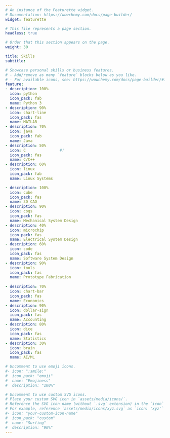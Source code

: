 ```yaml
---
# An instance of the Featurette widget.
# Documentation: https://wowchemy.com/docs/page-builder/
widget: featurette

# This file represents a page section.
headless: true

# Order that this section appears on the page.
weight: 30

title: Skills
subtitle:

# Showcase personal skills or business features.
# - Add/remove as many `feature` blocks below as you like.
# - For available icons, see: https://wowchemy.com/docs/page-builder/#icons
feature:
- description: 100%
  icon: python
  icon_pack: fab
  name: Python 3
- description: 90%
  icon: chart-line
  icon_pack: fas
  name: MATLAB
- description: 70%
  icon: java
  icon_pack: fab
  name: Java
- description: 50%
  icon: C               #!
  icon_pack: fas
  name: C/C++
- description: 60%
  icon: linux
  icon_pack: fab
  name: Linux Systems

- description: 100%
  icon: cube
  icon_pack: fas
  name: 3D CAD
- description: 90%
  icon: cogs
  icon_pack: fas
  name: Mechanical System Design
- description: 40%
  icon: microchip
  icon_pack: fas
  name: Electrical System Design
- description: 60%
  icon: code
  icon_pack: fas
  name: Software System Design
- description: 90%
  icon: tools
  icon_pack: fas
  name: Prototype Fabrication
  
- description: 70%
  icon: chart-bar
  icon_pack: fas
  name: Economics
- description: 90%
  icon: dollar-sign
  icon_pack: fas
  name: Accounting
- description: 80%
  icon: dice
  icon_pack: fas
  name: Statistics
- description: 30%
  icon: brain
  icon_pack: fas
  name: AI/ML

# Uncomment to use emoji icons.
#- icon: ":smile:"
#  icon_pack: "emoji"
#  name: "Emojiness"
#  description: "100%"  

# Uncomment to use custom SVG icons.
# Place your custom SVG icon in `assets/media/icons/`.
# Reference the SVG icon name (without `.svg` extension) in the `icon` field.
# For example, reference `assets/media/icons/xyz.svg` as `icon: 'xyz'`
#- icon: "your-custom-icon-name"
#  icon_pack: "custom"
#  name: "Surfing"
#  description: "90%"
---
```

